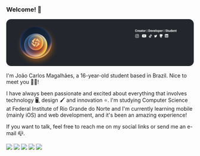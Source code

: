 ### Welcome! 👋
![GitHub](Images/GitHub.png)

I'm João Carlos Magalhães, a 16-year-old student based in Brazil. Nice to meet you 🥳🥳!


I have always been passionate and excited about everything that involves technology 🖥, design 🖌 and innovation ⭐️. I'm studying Computer Science at Federal Institute of Rio Grande do Norte and I'm currently learning mobile (mainly iOS) and web development, and it's been an amazing experience!

If you want to talk, feel free to reach me on my social links or send me an e-mail 📪.
<div> 
   <a href="https://instagram.com/joaocarlos_mag" target="_blank"><img src="https://img.shields.io/badge/-Instagram-%23E4405F?style=for-the-badge&logo=instagram&logoColor=white" target="_blank"></a>
  <a href="https://www.youtube.com/c/JoãoCarlosMagalhães/featured" target="_blank"><img src="https://img.shields.io/badge/YouTube-FF0000?style=for-the-badge&logo=youtube&logoColor=white" target="_blank"></a>
   <a href="https://vm.tiktok.com/ZM8AMtdc3" target="_blank"><img src="https://img.shields.io/badge/TikTok-000000?style=for-the-badge&logo=tiktok&logoColor=white" target="_blank"></a>
  <a href="https://twitter.com/joaocarlos_mag" target="_blank"><img src="https://img.shields.io/badge/Twitter-1DA1F2?style=for-the-badge&logo=twitter&logoColor=white" target="_blank"></a>
  <a href="https://www.linkedin.com/in/joão-carlos-magalhães-a0b068218/" target="_blank"><img src="https://img.shields.io/badge/-LinkedIn-%230077B5?style=for-the-badge&logo=linkedin&logoColor=white" target="_blank"></a> 
</div>


